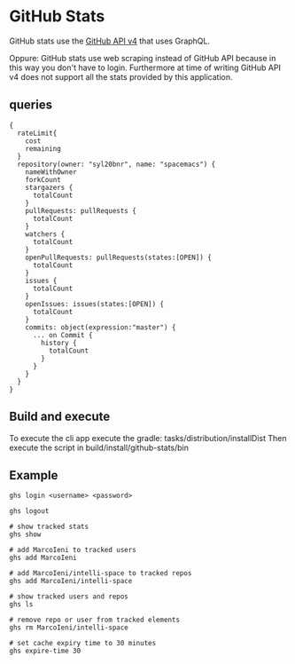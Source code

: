 # GitHub Stats
GitHub stats use the [GitHub API v4](https://developer.github.com/v4/) that uses GraphQL.

Oppure:
GitHub stats use web scraping instead of GitHub API because in this way you don't have to login.
Furthermore at time of writing GitHub API v4 does not support all the stats provided by this application.

## queries

```
{
  rateLimit{
    cost
    remaining
  }
  repository(owner: "syl20bnr", name: "spacemacs") {
    nameWithOwner
    forkCount
    stargazers {
      totalCount
    }
    pullRequests: pullRequests {
      totalCount
    }
    watchers {
      totalCount
    }
    openPullRequests: pullRequests(states:[OPEN]) {
      totalCount
    }
    issues {
      totalCount
    }
    openIssues: issues(states:[OPEN]) {
      totalCount
    }
    commits: object(expression:"master") {
      ... on Commit {
        history {
          totalCount
        }
      }
    }
  }
}
```

## Build and execute
To execute the cli app execute the gradle: tasks/distribution/installDist
Then execute the script in build/install/github-stats/bin

## Example
```
ghs login <username> <password>

ghs logout

# show tracked stats
ghs show

# add MarcoIeni to tracked users
ghs add MarcoIeni

# add MarcoIeni/intelli-space to tracked repos
ghs add MarcoIeni/intelli-space

# show tracked users and repos
ghs ls

# remove repo or user from tracked elements
ghs rm MarcoIeni/intelli-space

# set cache expiry time to 30 minutes
ghs expire-time 30
```

